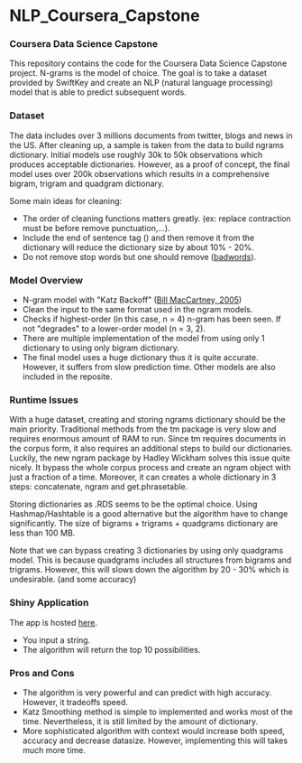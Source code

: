# NLP_Coursera_Capstone
### Coursera Data Science Capstone

This repository contains the code for the Coursera Data Science Capstone project. N-grams is the model of choice. The goal is to take a dataset provided by SwiftKey and create an NLP (natural language processing) model that is able to predict subsequent words.

### Dataset

The data includes over 3 millions documents from twitter, blogs and news in the US. After cleaning up, a sample is taken from the data to build ngrams dictionary. Initial models use roughly 30k to 50k observations which produces acceptable dictionaries. However, as a proof of concept, the final model uses over 200k observations which results in a comprehensive bigram, trigram and quadgram dictionary.

Some main ideas for cleaning:

- The order of cleaning functions matters greatly. (ex: replace contraction must be before remove punctuation,...).
- Include the end of sentence tag (<EOS>) and then remove it from the dictionary will reduce the dictionary size by about 10% - 20%.
- Do not remove stop words but one should remove ([badwords](https://github.com/LDNOOBW/List-of-Dirty-Naughty-Obscene-and-Otherwise-Bad-Words/blob/master/en)). 

### Model Overview
- N-gram model with "Katz Backoff" ([Bill MacCartney, 2005](https://nlp.stanford.edu/~wcmac/papers/20050421-smoothing-tutorial.pdf))
- Clean the input to the same format used in the ngram models.
- Checks if highest-order (in this case, n = 4) n-gram has been seen. If not "degrades" to a lower-order model (n = 3, 2).
- There are multiple implementation of the model from using only 1 dictionary to using only bigram dictionary.
- The final model uses a huge dictionary thus it is quite accurate. However, it suffers from slow prediction time. Other models are also included in the reposite.

### Runtime Issues

With a huge dataset, creating and storing ngrams dictionary should be the main priority. Traditional methods from the tm package is very slow and requires enormous amount of RAM to run. Since tm requires documents in the corpus form, it also requires an additional steps to build our dictionaries. Luckily, the new ngram package by Hadley Wickham solves this issue quite nicely. It bypass the whole corpus process and create an ngram object with just a fraction of a time. Moreover, it can creates a whole dictionary in 3 steps: concatenate, ngram and get.phrasetable.

Storing dictionaries as .RDS seems to be the optimal choice. Using Hashmap/Hashtable is a good alternative but the algorithm have to change significantly. The size of bigrams + trigrams + quadgrams dictionary are less than 100 MB.

Note that we can bypass creating 3 dictionaries by using only quadgrams model. This is because quadgrams includes all structures from bigrams and trigrams. However, this will slows down the algorithm by 20 - 30% which is undesirable. (and some accuracy)

### Shiny Application
The app is hosted [here]("https://j-wang.shinyapps.io/ngram_predictor/").

- You input a string. 
- The algorithm will return the top 10 possibilities.

### Pros and Cons
- The algorithm is very powerful and can predict with high accuracy. However, it tradeoffs speed. 
- Katz Smoothing method is simple to implemented and works most of the time. Nevertheless, it is still limited by the amount of dictionary.
- More sophisticated algorithm with context would increase both speed, accuracy and decrease datasize. However, implementing this will takes much more time.
